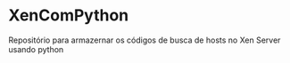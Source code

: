# XenComPython
Repositório para armazernar os códigos de busca de hosts no Xen Server usando python
